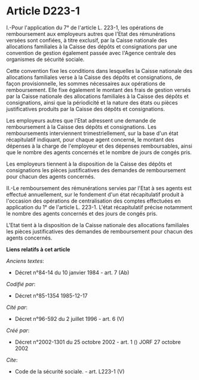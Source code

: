 # Article D223-1

I.-Pour l'application du 7° de l'article L. 223-1, les opérations de remboursement aux employeurs autres que l'Etat des
rémunérations versées sont confiées, à titre exclusif, par la Caisse nationale des allocations familiales à la Caisse des
dépôts et consignations par une convention de gestion également passée avec l'Agence centrale des organismes de sécurité
sociale. 

Cette convention fixe les conditions dans lesquelles la Caisse nationale des allocations familiales verse à la Caisse des
dépôts et consignations, de façon provisionnelle, les sommes nécessaires aux opérations de remboursement. Elle fixe également
le montant des frais de gestion versés par la Caisse nationale des allocations familiales à la Caisse des dépôts et
consignations, ainsi que la périodicité et la nature des états ou pièces justificatives produits par la Caisse des dépôts et
consignations. 

Les employeurs autres que l'Etat adressent une demande de remboursement à la Caisse des dépôts et consignations. Les
remboursements interviennent trimestriellement, sur la base d'un état récapitulatif indiquant, pour chaque agent concerné, le
montant des dépenses à la charge de l'employeur et des dépenses remboursables, ainsi que le nombre des agents concernés et le
nombre de jours de congés pris. 

Les employeurs tiennent à la disposition de la Caisse des dépôts et consignations les pièces justificatives des demandes de
remboursement pour chacun des agents concernés. 

II.-Le remboursement des rémunérations servies par l'Etat à ses agents est effectué annuellement, sur le fondement d'un état
récapitulatif produit à l'occasion des opérations de centralisation des comptes effectuées en application du 1° de l'article
L. 223-1. L'état récapitulatif précise notamment le nombre des agents concernés et des jours de congés pris. 

L'Etat tient à la disposition de la Caisse nationale des allocations familiales les pièces justificatives des demandes de
remboursement pour chacun des agents concernés.

**Liens relatifs à cet article**

_Anciens textes_:

  - Décret n°84-14 du 10 janvier 1984 - art. 7 (Ab)

_Codifié par_:

  - Décret n°85-1354 1985-12-17

_Cité par_:

  - Décret n°96-592 du 2 juillet 1996 - art. 6 (V)

_Créé par_:

  - Décret n°2002-1301 du 25 octobre 2002 - art. 1 () JORF 27 octobre 2002

_Cite_:

  - Code de la sécurité sociale. - art. L223-1 (V)
